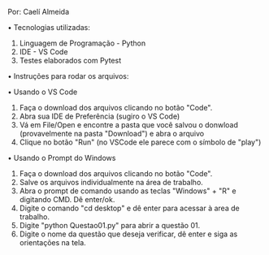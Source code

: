 Por: Caelí Almeida

• Tecnologias utilizadas:
01. Linguagem de Programação - Python
02. IDE - VS Code
03. Testes elaborados com Pytest

• Instruções para rodar os arquivos:

• Usando o VS Code

01. Faça o download dos arquivos clicando no botão "Code".
02. Abra sua IDE de Preferência (sugiro o VS Code)
03. Vá em File/Open e encontre a pasta que você salvou o donwload (provavelmente na pasta "Download") e abra o arquivo
04. Clique no botão "Run" (no VSCode ele parece com o símbolo de "play")

• Usando o Prompt do Windows
01. Faça o download dos arquivos clicando no botão "Code".
02. Salve os arquivos individualmente na área de trabalho.
03. Abra o prompt de comando usando as teclas "Windows" + "R" e digitando CMD. Dê enter/ok.
04. Digite o comando "cd desktop" e dê enter para acessar à area de trabalho.
05. Digite "python Questao01.py" para abrir a questão 01.
06. Digite o nome da questão que deseja verificar, dê enter e siga as orientações na tela.